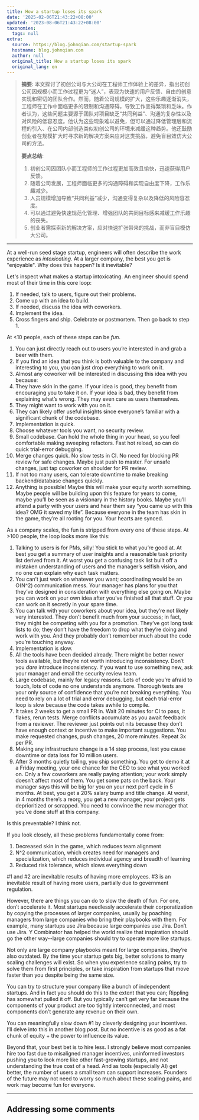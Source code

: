 ```yaml
---
title: How a startup loses its spark
date: '2025-02-06T21:43:22+08:00'
updated: '2023-08-06T21:43:22+08:00'
taxonomies:
  tags: null
extra:
  source: https://blog.johnqian.com/startup-spark
  hostname: blog.johnqian.com
  author: null
  original_title: How a startup loses its spark
  original_lang: en
---
```


> **摘要**:
>  本文探讨了初创公司与大公司在工程师工作体验上的差异，指出初创公司因规模小而工作过程更为“迷人”，表现为快速的用户反馈、自由的创意实现和密切的团队合作。然而，随着公司规模的扩大，这些乐趣逐渐消失，工程师在工作中面临更多的限制和沟通障碍，导致工作变得繁琐和乏味。作者认为，这些问题主要源于团队对项目缺乏“共同利益”、沟通的复杂性以及对风险的低容忍度。他认为这些现象难以避免，但可以通过降低管理层和流程的引入、在公司内部创造类似初创公司的环境来减缓这种趋势。他还鼓励创业者在规模扩大时寻求新的解决方案来应对这类挑战，避免盲目效仿大公司的方法。
> 
>  **要点总结**:
>  1. 初创公司因团队小而工程师的工作过程更加高效且愉快，迅速获得用户反馈。
>  2. 随着公司发展，工程师面临更多的沟通障碍和实现自由度下降，工作乐趣减少。
>  3. 人员规模增加导致“共同利益”减少，沟通变得复杂以及降低的风险容忍度。
>  4. 可以通过避免快速规范化管理、增强团队的共同目标感来减缓工作乐趣的丧失。
>  5. 创业者需探索新的解决方案，应对快速扩张带来的挑战，而非盲目模仿大公司。

---


At a well-run seed stage startup, engineers will often describe the work experience as *intoxicating*. At a larger company, the best you get is "enjoyable". Why does this happen? Is it inevitable?

Let's inspect what makes a startup intoxicating. An engineer should spend most of their time in this core loop:

1. If needed, talk to users, figure out their problems.
2. Come up with an idea to build.
3. If needed, discuss the idea with coworkers.
4. Implement the idea.
5. Cross fingers and ship. Celebrate or postmortem. Then go back to step 1.

At <10 people, each of these steps can be *fun*.

1. You can just directly reach out to users you’re interested in and grab a beer with them.
2. If you find an idea that you think is both valuable to the company and interesting to you, you can just drop everything to work on it.
3. Almost any coworker will be interested in discussing this idea with you because:
1. They have skin in the game. If your idea is good, they benefit from encouraging you to take it on. If your idea is bad, they benefit from explaining what’s wrong. They may even care as users themselves.
2. They might want to work with you on it.
3. They can likely offer useful insights since everyone’s familiar with a significant chunk of the codebase.
4. Implementation is quick.
1. Choose whatever tools you want, no security review.
2. Small codebase. Can hold the whole thing in your head, so you feel comfortable making sweeping refactors. Fast hot reload, so can do quick trial-error debugging.
3. Merge changes quick. No slow tests in CI. No need for blocking PR review for safe changes. Maybe just push to master. For unsafe changes, just tap coworker on shoulder for PR review.
4. If not too many users, can tolerate downtime to make breaking backend/database changes quickly.
5. Anything is possible! Maybe this will make your equity worth something. Maybe people will be building upon this feature for years to come, maybe you’ll be seen as a visionary in the history books. Maybe you’ll attend a party with your users and hear them say “you came up with this idea? OMG it saved my life”. Because everyone in the team has skin in the game, they’re all rooting for you. Your hearts are synced.

As a company scales, the fun is stripped from every one of these steps. At >100 people, the loop looks more like this:

1. Talking to users is for PMs, silly! You stick to what you’re good at. At best you get a summary of user insights and a reasonable task priority list derived from it. At worst you get a confusing task list built off a mistaken understanding of users and the manager’s selfish vision, and no one can explain why each task matters.
2. You can’t just work on whatever you want; coordinating would be an O(N^2) communication mess. Your manager has plans for you that they’ve designed in consideration with everything else going on. Maybe you can work on your own idea after you’ve finished all that stuff. Or you can work on it secretly in your spare time.
3. You can talk with your coworkers about your idea, but they’re not likely very interested. They don’t benefit much from your success; in fact, they might be competing with you for a promotion. They’ve got long task lists to do; they don’t have the freedom to drop what they’re doing and work with you. And they probably don’t remember much about the code you’re touching anyway.
4. Implementation is slow.
1. All the tools have been decided already. There might be better newer tools available, but they’re not worth introducing inconsistency. Don’t you *dare* introduce inconsistency. If you want to use something new, ask your manager and email the security review team.
2. Large codebase, mainly for legacy reasons. Lots of code you’re afraid to touch, lots of code no one understands anymore. Thorough tests are your only source of confidence that you’re not breaking everything. You need to rely on a lot of trial and error debugging, but each trial-error loop is slow because the code takes awhile to compile.
3. It takes 2 weeks to get a small PR in. Wait 20 minutes for CI to pass, it flakes, rerun tests. Merge conflicts accumulate as you await feedback from a reviewer. The reviewer just points out nits because they don’t have enough context or incentive to make important suggestions. You make requested changes, push changes, 20 more minutes. Repeat 3x per PR.
4. Making any infrastructure change is a 14 step process, lest you cause downtime or data loss for 10 million users.
5. After 3 months quietly toiling, you ship something. You get to demo it at a Friday meeting, your one chance for the CEO to see what you worked on. Only a few coworkers are really paying attention; your work simply doesn’t affect most of them. You get some pats on the back. Your manager says this will be big for you on your next perf cycle in 5 months. At best, you get a 20% salary bump and title change. At worst, in 4 months there’s a reorg, you get a new manager, your project gets deprioritized or scrapped. You need to convince the new manager that you’ve done stuff at this company.

Is this preventable? I think not.

If you look closely, all these problems fundamentally come from:

1. Decreased skin in the game, which reduces team alignment
2. N^2 communication, which creates need for managers and specialization, which reduces individual agency and breadth of learning
3. Reduced risk tolerance, which slows everything down

#1 and #2 are inevitable results of having more employees. #3 is an inevitable result of having more users, partially due to government regulation.

However, there are things you can do to slow the death of fun. For one, don’t accelerate it. Most startups needlessly accelerate their corporatization by copying the processes of larger companies, usually by poaching managers from large companies who bring their playbooks with them. For example, many startups use Jira because large companies use Jira. Don’t use Jira. Y Combinator has helped the world realize that inspiration should go the other way--large companies should try to operate more like startups.

Not only are large company playbooks meant for large companies, they’re also outdated. By the time your startup gets big, better solutions to many scaling challenges will exist. So when you experience scaling pains, try to solve them from first principles, or take inspiration from startups that move faster than you despite being the same size.

You can try to structure your company like a bunch of independent startups. And in fact you should do this to the extent that you can; Rippling has somewhat pulled it off. But you typically can’t get very far because the components of your product are too tightly interconnected, and most components don’t generate any revenue on their own.

You can meaningfully slow down #1 by cleverly designing your incentives. I’ll delve into this in another blog post. But no incentive is as good as a fat chunk of equity + the power to influence its value.

Beyond that, your best bet is to hire less. I strongly believe most companies hire too fast due to misaligned manager incentives, uninformed investors pushing you to look more like other fast-growing startups, and not understanding the true cost of a head. And as tools (especially AI) get better, the number of users a small team can support increases. Founders of the future may not need to worry so much about these scaling pains, and work may become fun for everyone.

---

## Addressing some comments